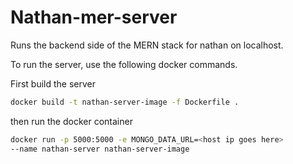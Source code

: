 # Nathan-mer-server

Runs the backend side of the MERN stack for nathan on localhost.

To run the server, use the following docker commands. 

First build the server

```bash
docker build -t nathan-server-image -f Dockerfile .
```

then run the docker container

```bash
docker run -p 5000:5000 -e MONGO_DATA_URL=<host ip goes here>
--name nathan-server nathan-server-image
```